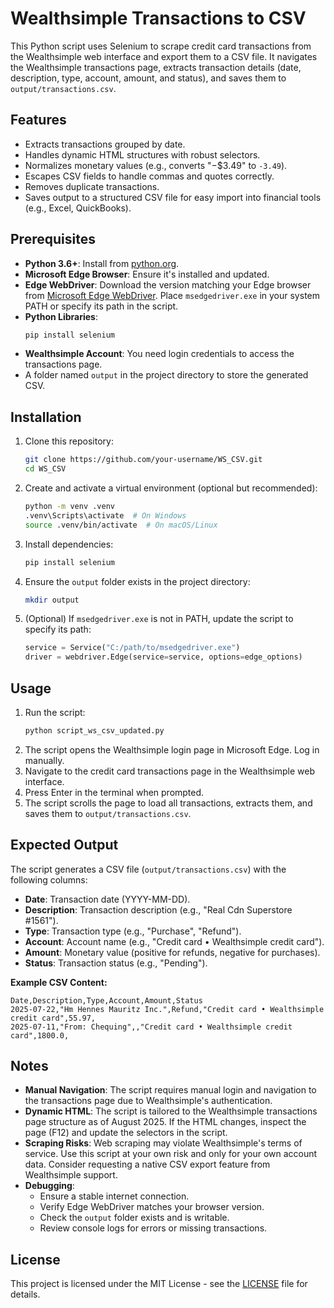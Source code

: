 # Wealthsimple Transactions to CSV

This Python script uses Selenium to scrape credit card transactions from the Wealthsimple web interface and export them to a CSV file. It navigates the Wealthsimple transactions page, extracts transaction details (date, description, type, account, amount, and status), and saves them to `output/transactions.csv`.

## Features
- Extracts transactions grouped by date.
- Handles dynamic HTML structures with robust selectors.
- Normalizes monetary values (e.g., converts "−$3.49" to `-3.49`).
- Escapes CSV fields to handle commas and quotes correctly.
- Removes duplicate transactions.
- Saves output to a structured CSV file for easy import into financial tools (e.g., Excel, QuickBooks).

## Prerequisites
- **Python 3.6+**: Install from [python.org](https://www.python.org/downloads/).
- **Microsoft Edge Browser**: Ensure it's installed and updated.
- **Edge WebDriver**: Download the version matching your Edge browser from [Microsoft Edge WebDriver](https://developer.microsoft.com/en-us/microsoft-edge/tools/webdriver?form=MA13LH#installation). Place `msedgedriver.exe` in your system PATH or specify its path in the script.
- **Python Libraries**:
  ```bash
  pip install selenium
  ```
- **Wealthsimple Account**: You need login credentials to access the transactions page.
- A folder named `output` in the project directory to store the generated CSV.

## Installation
1. Clone this repository:
   ```bash
   git clone https://github.com/your-username/WS_CSV.git
   cd WS_CSV
   ```
2. Create and activate a virtual environment (optional but recommended):
   ```bash
   python -m venv .venv
   .venv\Scripts\activate  # On Windows
   source .venv/bin/activate  # On macOS/Linux
   ```
3. Install dependencies:
   ```bash
   pip install selenium
   ```
4. Ensure the `output` folder exists in the project directory:
   ```bash
   mkdir output
   ```
5. (Optional) If `msedgedriver.exe` is not in PATH, update the script to specify its path:
   ```python
   service = Service("C:/path/to/msedgedriver.exe")
   driver = webdriver.Edge(service=service, options=edge_options)
   ```

## Usage
1. Run the script:
   ```bash
   python script_ws_csv_updated.py
   ```
2. The script opens the Wealthsimple login page in Microsoft Edge. Log in manually.
3. Navigate to the credit card transactions page in the Wealthsimple web interface.
4. Press Enter in the terminal when prompted.
5. The script scrolls the page to load all transactions, extracts them, and saves them to `output/transactions.csv`.

## Expected Output
The script generates a CSV file (`output/transactions.csv`) with the following columns:
- **Date**: Transaction date (YYYY-MM-DD).
- **Description**: Transaction description (e.g., "Real Cdn Superstore #1561").
- **Type**: Transaction type (e.g., "Purchase", "Refund").
- **Account**: Account name (e.g., "Credit card • Wealthsimple credit card").
- **Amount**: Monetary value (positive for refunds, negative for purchases).
- **Status**: Transaction status (e.g., "Pending").

**Example CSV Content:**
```
Date,Description,Type,Account,Amount,Status
2025-07-22,"Hm Hennes Mauritz Inc.",Refund,"Credit card • Wealthsimple credit card",55.97,
2025-07-11,"From: Chequing",,"Credit card • Wealthsimple credit card",1800.0,
```

## Notes
- **Manual Navigation**: The script requires manual login and navigation to the transactions page due to Wealthsimple's authentication.
- **Dynamic HTML**: The script is tailored to the Wealthsimple transactions page structure as of August 2025. If the HTML changes, inspect the page (F12) and update the selectors in the script.
- **Scraping Risks**: Web scraping may violate Wealthsimple's terms of service. Use this script at your own risk and only for your own account data. Consider requesting a native CSV export feature from Wealthsimple support.
- **Debugging**:
  - Ensure a stable internet connection.
  - Verify Edge WebDriver matches your browser version.
  - Check the `output` folder exists and is writable.
  - Review console logs for errors or missing transactions.

## License
This project is licensed under the MIT License - see the [LICENSE](LICENSE) file for details.